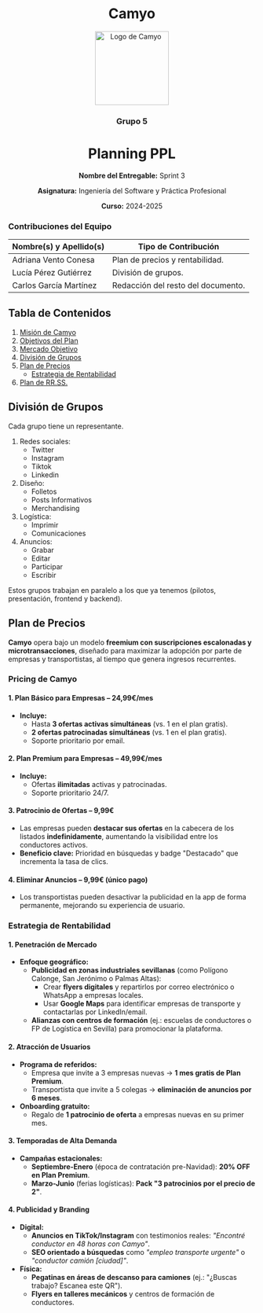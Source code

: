 <h1 align="center">
  Camyo
</h1>

<p align="center">
  <img src="https://i.imgur.com/C72nY4p.png" alt="Logo de Camyo" width="150">
</p>

<h3 align="center">
  <strong>Grupo 5</strong>
</h3>

<h1 align="center">
  <strong>Planning PPL</strong>
</h1>

<p align="center">
  <strong>Nombre del Entregable:</strong> Sprint 3
</p>
<p align="center">
  <strong>Asignatura:</strong> Ingeniería del Software y Práctica Profesional  
</p>
<p align="center">
  <strong>Curso:</strong> 2024-2025  
</p>

### Contribuciones del Equipo

| Nombre(s) y Apellido(s)       | Tipo de Contribución          |
|-------------------------------|-------------------------------|
| Adriana Vento Conesa          | Plan de precios y rentabilidad.|
| Lucía Pérez Gutiérrez         | División de grupos.            |
| Carlos García Martínez        | Redacción del resto del documento. |

## Tabla de Contenidos
1. [Misión de Camyo](#misión-de-camyo)
2. [Objetivos del Plan](#objetivos-del-plan)
3. [Mercado Objetivo](#mercado-objetivo)
4. [División de Grupos](#división-de-grupos)
5. [Plan de Precios](#plan-de-precios)
    - [Estrategia de Rentabilidad](#estrategia-de-rentabilidad)
6. [Plan de RR.SS.](#plan-de-redes-sociales)

## División de Grupos

Cada grupo tiene un representante. 

1. Redes sociales:
    - Twitter
    - Instagram
    - Tiktok
    - Linkedin
2. Diseño:
    - Folletos
    - Posts Informativos
    - Merchandising
3. Logística:
    - Imprimir
    - Comunicaciones
4. Anuncios:
    - Grabar
    - Editar
    - Participar
    - Escribir

Estos grupos trabajan en paralelo a los que ya tenemos (pilotos, presentación, frontend y backend).

## Plan de Precios

**Camyo** opera bajo un modelo **freemium con suscripciones escalonadas y microtransacciones**, diseñado para maximizar la adopción por parte de empresas y transportistas, al tiempo que genera ingresos recurrentes.  

### Pricing de Camyo

#### **1. Plan Básico para Empresas – 24,99€/mes**  
- **Incluye:**  
  - Hasta **3 ofertas activas simultáneas** (vs. 1 en el plan gratis).  
  - **2 ofertas patrocinadas simultáneas** (vs. 1 en el plan gratis).   
  - Soporte prioritario por email.  

#### **2. Plan Premium para Empresas – 49,99€/mes**  
- **Incluye:**  
  - Ofertas **ilimitadas** activas y patrocinadas.
  - Soporte prioritario 24/7.

#### **3. Patrocinio de Ofertas – 9,99€**  
- Las empresas pueden **destacar sus ofertas** en la cabecera de los listados **indefinidamente**, aumentando la visibilidad entre los conductores activos.  
- **Beneficio clave:** Prioridad en búsquedas y badge "Destacado" que incrementa la tasa de clics.  

#### **4. Eliminar Anuncios – 9,99€ (único pago)**  
- Los transportistas pueden desactivar la publicidad en la app de forma permanente, mejorando su experiencia de usuario.  

### Estrategia de Rentabilidad

#### **1. Penetración de Mercado**  
- **Enfoque geográfico:**  
  - **Publicidad en zonas industriales sevillanas** (como Polígono Calonge, San Jerónimo o Palmas Altas):  
    - Crear **flyers digitales** y repartirlos por correo electrónico o WhatsApp a empresas locales.  
    - Usar **Google Maps** para identificar empresas de transporte y contactarlas por LinkedIn/email.  
  - **Alianzas con centros de formación** (ej.: escuelas de conductores o FP de Logística en Sevilla) para promocionar la plataforma.  

#### **2. Atracción de Usuarios**  
- **Programa de referidos:**  
  - Empresa que invite a 3 empresas nuevas → **1 mes gratis de Plan Premium**.  
  - Transportista que invite a 5 colegas → **eliminación de anuncios por 6 meses**.  
- **Onboarding gratuito:**  
  - Regalo de **1 patrocinio de oferta** a empresas nuevas en su primer mes.  

#### **3. Temporadas de Alta Demanda**  
- **Campañas estacionales:**  
  - **Septiembre-Enero** (época de contratación pre-Navidad): **20% OFF en Plan Premium**.  
  - **Marzo-Junio** (ferias logísticas): **Pack "3 patrocinios por el precio de 2"**.  

#### **4. Publicidad y Branding**  
- **Digital:**  
  - **Anuncios en TikTok/Instagram** con testimonios reales: *"Encontré conductor en 48 horas con Camyo"*.  
  - **SEO orientado a búsquedas** como *"empleo transporte urgente"* o *"conductor camión [ciudad]"*.  
- **Física:**  
  - **Pegatinas en áreas de descanso para camiones** (ej.: "¿Buscas trabajo? Escanea este QR").  
  - **Flyers en talleres mecánicos** y centros de formación de conductores.  
